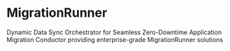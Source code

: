 # MigrationRunner
Dynamic Data Sync Orchestrator for Seamless Zero-Downtime Application Migration Conductor providing enterprise-grade MigrationRunner solutions
